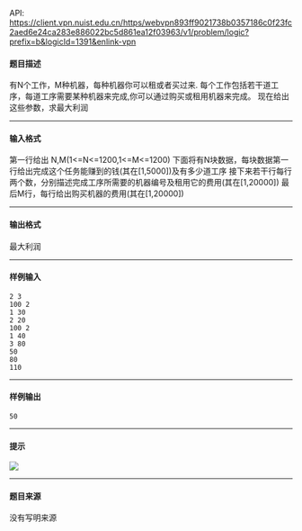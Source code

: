 API: https://client.vpn.nuist.edu.cn/https/webvpn893ff9021738b0357186c0f23fc2aed6e24ca283e886022bc5d861ea12f03963/v1/problem/logic?prefix=b&logicId=1391&enlink-vpn

#### 题目描述

有N个工作，M种机器，每种机器你可以租或者买过来. 每个工作包括若干道工序，每道工序需要某种机器来完成,你可以通过购买或租用机器来完成。 现在给出这些参数，求最大利润

---

#### 输入格式

第一行给出 N,M(1<=N<=1200,1<=M<=1200) 下面将有N块数据，每块数据第一行给出完成这个任务能赚到的钱(其在\[1,5000\])及有多少道工序 接下来若干行每行两个数，分别描述完成工序所需要的机器编号及租用它的费用(其在\[1,20000\]) 最后M行，每行给出购买机器的费用(其在\[1,20000\])

---

#### 输出格式

最大利润

---

#### 样例输入
```
2 3
100 2
1 30
2 20
100 2
1 40
3 80
50
80
110
```

---

#### 样例输出
```
50
```

---

#### 提示

![](../file/1391_0.jpg)

---

#### 题目来源

没有写明来源